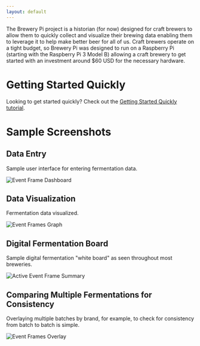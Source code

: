 ```yaml
---
layout: default
---
```


The Brewery Pi project is a historian (for now) designed for craft brewers to allow them to quickly collect and visualize their brewing data enabling them to leverage it to help make better beer for all of us. Craft brewers operate on a tight budget, so Brewery Pi was designed to run on a Raspberry Pi (starting with the Raspberry Pi 3 Model B) allowing a craft brewery to get started with an investment around $60 USD for the necessary hardware.

# Getting Started Quickly

Looking to get started quickly? Check out the [Getting Started Quickly tutorial](https://github.com/DeschutesBrewery/brewerypi/wiki/Getting-Started-Quickly).

# Sample Screenshots

## Data Entry

Sample user interface for entering fermentation data.

![Event Frame Dashboard](https://raw.githubusercontent.com/DeschutesBrewery/brewerypi/master/docs/images/gitHubPages/index/eventFrameDashboard.png "Data Entry")

## Data Visualization

Fermentation data visualized.

![Event Frames Graph](https://raw.githubusercontent.com/DeschutesBrewery/brewerypi/master/docs/images/gitHubPages/index/eventFramesGraph.png "Data Visualization")

## Digital Fermentation Board

Sample digital fermentation "white board" as seen throughout most breweries.

![Active Event Frame Summary](https://raw.githubusercontent.com/DeschutesBrewery/brewerypi/master/docs/images/gitHubPages/index/activeEventFrameSummary.png "Digital Fermentation Board")

## Comparing Multiple Fermentations for Consistency

Overlaying multiple batches by brand, for example, to check for consistency from batch to batch is simple.

![Event Frames Overlay](https://raw.githubusercontent.com/DeschutesBrewery/brewerypi/master/docs/images/gitHubPages/index/eventFramesOverlay.png "Comparing Multiple Fermentations for Consistency")
